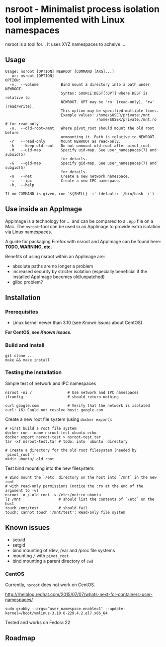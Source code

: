 # nsroot - Minimalist process isolation tool implemented with Linux namespaces

nsroot is a tool for... It uses XYZ namespaces to acheive ...

## Usage

    Usage: nsroot [OPTION] NEWROOT [COMMAND [ARG]...]
       or: nsroot [OPTION]
    OPTION:
      -v,  --volume          Bind mount a directory into a path under NEWROOT.
                             Syntax: SOURCE:DEST[:OPT] where DEST is relative to
                             NEWROOT. OPT may be 'ro' (read-only), 'rw' (read/write).
                             This option may be specified multiple times.
                             Example values: /home/$USER/private:/mnt
                                             /home/$USER/private:/mnt:ro  # for read-only
      -o,  --old-root=/mnt   Where pivot_root should mount the old root before
                             unmounting it. Path is relative to NEWROOT.
      -r   --read-only       Mount NEWROOT as read-only.
      -k   --keep-old-root   Do not unmount old-root after pivot_root.
      -M   --uid-map         Specify uid-map. See user_namespaces(7) and subuid(5)
                             for details.
      -G   --gid-map         Specify gid-map. See user_namespaces(7) and subgid(5)
                             for details.
      -n   --net             Create a new network namespace.
      -i   --ipc             Create a new IPC namespace.
      -h,  --help

    If no COMMAND is given, run '${SHELL} -i' (default: '/bin/bash -i')

## Use inside an AppImage
AppImage is a technology for ... and can be compared to a `.App` file on a Mac.
The `nsroot`-tool can be used in an AppImage to provide extra isolation via Linux namespaces.

A guide for packaging Firefox with nsroot and AppImage can be found here: **TODO, WARNING, etc.**

Benefits of using nsroot within an AppImage are:
- absolute paths are no longer a problem
- increased security by stricter isolation (especially beneficial if the installed AppImage becomes old/unpatched)
- glibc problem?

## Installation

### Prerequisites

- Linux kernel newer than 3.10 (see *Known issues* about CentOS)

**For CentOS, see *Known issues*.**

### Build and install

    git clone ...
    make && make install

### Testing the installation

Simple test of network and IPC namespaces

    nsroot -ni /                # Use network and IPC namespaces
    ifconfig                    # should return nothing

    curl google.com             # Verify that the network is isolated
    curl: (6) Could not resolve host: google.com

Create a new root file system (using `docker export`):

    # First build a root file system
    docker run --name nsroot-test ubuntu echo
    docker export nsroot-test > nsroot-test.tar
    tar -xf nsroot-test.tar # todo: into `ubuntu` directory

    # Create a directory for the old root filesystem (needed by `pivot_root`)
    mkdir ubuntu/.old_root

Test bind mounting into the new filesystem:

    # Bind mount the `/etc` directory on the host into `/mnt` in the new root
    # with read-only permissions (notice the :ro at the end of the argument to -v)
    nsroot -o /.old_root -v /etc:/mnt:ro ubuntu
    ls /mnt                 # should list the contents of `/etc` on the host
    touch /mnt/test         # should fail
    touch: cannot touch '/mnt/test': Read-only file system

## Known issues
- setuid
- setgid
- bind mounting of /dev, /var and /proc file systems
- mounting `/` with `pivot_root`
- bind mounting a parent directory of `cwd`

### CentOS

Currently, `nsroot` does not work on CentOS.

http://rhelblog.redhat.com/2015/07/07/whats-next-for-containers-user-namespaces/

    sudo grubby --args=”user_namespace.enable=1″ --update-kernel=/boot/vmlinuz-3.10.0-229.4.2.el7.x86_64

Tested and works on Fedora 22

## Roadmap
